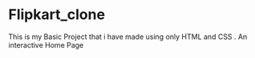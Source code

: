 # Flipkart_clone
This is my Basic Project that i have made using only HTML and CSS . An interactive Home Page
